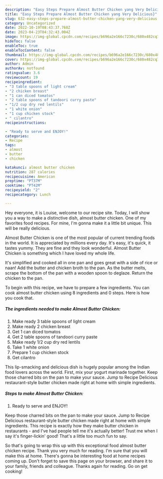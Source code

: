 ```yaml
---
description: "Easy Steps Prepare Almost Butter Chicken yang Very Delicious}"
title: "Easy Steps Prepare Almost Butter Chicken yang Very Delicious}"
slug: 632-easy-steps-prepare-almost-butter-chicken-yang-very-delicious
category: Uncategorized
date: 2022-10-19T08:43:37.768Z
date: 2023-04-23T04:32:43.004Z
image: https://img-global.cpcdn.com/recipes/b696a2e166c7230c/680x482cq70/almost-butter-chicken-recipe-main-photo.jpg
hideToc: false
enableToc: true
enableTocContent: false
thumbnail: https://img-global.cpcdn.com/recipes/b696a2e166c7230c/680x482cq70/almost-butter-chicken-recipe-main-photo.jpg
cover: https://img-global.cpcdn.com/recipes/b696a2e166c7230c/680x482cq70/almost-butter-chicken-recipe-main-photo.jpg
author: Admin
authorAv: notfound
ratingvalue: 3.6
reviewcount: 19
recipeingredient:
- "3 table spoons of light cream"
- "2 chicken breast"
- "1 can diced tomatos"
- "2 table spoons of tandoori curry paste"
- "1/2 cup dry red lentils"
- "1 white onion"
- "1 cup chicken stock"
- " cilantro"
recipeinstructions:

- "Ready to serve and ENJOY!"
categories:
- Recipe
tags:
- almost
- butter
- chicken

katakunci: almost butter chicken 
nutrition: 287 calories
recipecuisine: American
preptime: "PT37M"
cooktime: "PT42M"
recipeyield: "2"
recipecategory: Lunch

---
```



Hey everyone, it is Louise, welcome to our recipe site. Today, I will show you a way to make a distinctive dish, almost butter chicken. One of my favorites food recipes. For mine, I'm gonna make it a little bit unique. This will be really delicious.

Almost Butter Chicken is one of the most popular of current trending foods in the world. It is appreciated by millions every day. It's easy, it's quick, it tastes yummy. They are fine and they look wonderful. Almost Butter Chicken is something which I have loved my whole life.

It&#39;s simplified and cooked all in one pan and goes great with a side of rice or naan! Add the butter and chicken broth to the pan. As the butter melts, scrape the bottom of the pan with a wooden spoon to deglaze. Return the chicken to the pan.


To begin with this recipe, we have to prepare a few ingredients. You can cook almost butter chicken using 8 ingredients and 0 steps. Here is how you cook that.

<!--inarticleads1-->

##### The ingredients needed to make Almost Butter Chicken:

1. Make ready 3 table spoons of light cream
1. Make ready 2 chicken breast
1. Get 1 can diced tomatos
1. Get 2 table spoons of tandoori curry paste
1. Make ready 1/2 cup dry red lentils
1. Take 1 white onion
1. Prepare 1 cup chicken stock
1. Get  cilantro


This lip-smacking and delicious dish is hugely popular among the Indian food lovers across the world. First, mix your yogurt marinade together. Keep those charred bits on the pan to make your sauce. Jump to Recipe Delicious restaurant-style butter chicken made right at home with simple ingredients. 

<!--inarticleads2-->

##### Steps to make Almost Butter Chicken:


1. Ready to serve and ENJOY!

Keep those charred bits on the pan to make your sauce. Jump to Recipe Delicious restaurant-style butter chicken made right at home with simple ingredients. This recipe is exactly how they make butter chicken in restaurants - and I&#39;ve had people tell me it&#39;s actually better! Trust me when I say it&#39;s finger-lickin&#39; good! That&#39;s a little too much fun to say. 

So that's going to wrap this up with this exceptional food almost butter chicken recipe. Thank you very much for reading. I'm sure that you will make this at home. There's gonna be interesting food at home recipes coming up. Don't forget to save this page on your browser, and share it to your family, friends and colleague. Thanks again for reading. Go on get cooking!
